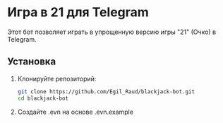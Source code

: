 # Игра в 21 для Telegram

Этот бот позволяет играть в упрощенную версию игры "21" (Очко) в Telegram.

## Установка

1. Клонируйте репозиторий:
   ```bash
   git clone https://github.com/Egil_Raud/blackjack-bot.git
   cd blackjack-bot
   
2. Создайте .evn на основе .evn.example
